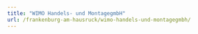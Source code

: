 ```yaml
---
title: "WIMO Handels- und MontagegmbH"
url: /frankenburg-am-hausruck/wimo-handels-und-montagegmbh/
---
```

